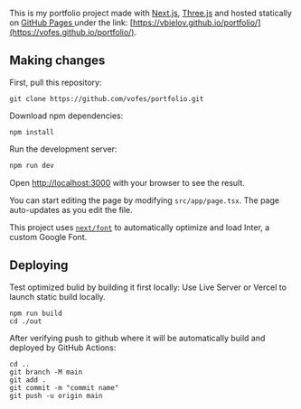This is my portfolio project made with [Next.js](https://nextjs.org/), [Three.js](https://threejs.org/) and hosted statically on [GitHub Pages
](https://pages.github.com/)under the link: [https://vbielov.github.io/portfolio/](https://vofes.github.io/portfolio/).

## Making changes

First, pull this repository:

```shell
git clone https://github.com/vofes/portfolio.git
```

Download npm dependencies:

```
npm install
```

Run the development server:

```bash
npm run dev
```

Open [http://localhost:3000](http://localhost:3000) with your browser to see the result.

You can start editing the page by modifying `src/app/page.tsx`. The page auto-updates as you edit the file.

This project uses [`next/font`](https://nextjs.org/docs/basic-features/font-optimization) to automatically optimize and load Inter, a custom Google Font.

## Deploying

Test optimized bulid by building it first locally:
Use Live Server or Vercel to launch static build locally.

```
npm run build
cd ./out
```

After verifying push to github where it will be automatically build and deployed by GitHub Actions:

```
cd ..
git branch -M main
git add .
git commit -m "commit name"
git push -u origin main
```
